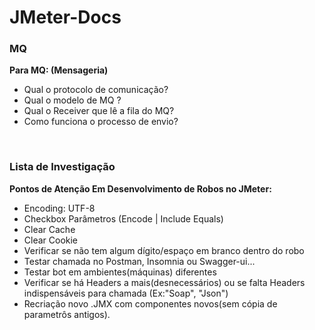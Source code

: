 # JMeter-Docs
### MQ
**Para MQ: (Mensageria)**
- Qual o protocolo de comunicação?
- Qual o modelo de MQ ?
- Qual o Receiver que lê a fila do MQ?
- Como funciona o processo de envio?
 <br />

### Lista de Investigação
**Pontos de Atenção Em Desenvolvimento de Robos no JMeter:**
- Encoding: UTF-8
- Checkbox Parâmetros (Encode | Include Equals)
- Clear Cache
- Clear Cookie
- Verificar se não tem algum dígito/espaço em branco dentro do robo
- Testar chamada no Postman, Insomnia ou Swagger-ui...
- Testar bot em ambientes(máquinas) diferentes
- Verificar se há Headers a mais(desnecessários) ou se falta Headers indispensáveis para chamada (Ex:"Soap", "Json")
- Recriação novo .JMX com componentes novos(sem cópia de parametrôs antigos).
